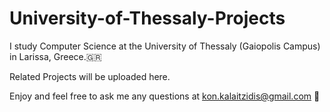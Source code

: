 # University-of-Thessaly-Projects

I study Computer Science at the University of Thessaly (Gaiopolis Campus) in Larissa, Greece.🇬🇷

Related Projects will be uploaded here.

Enjoy and feel free to ask me any questions at kon.kalaitzidis@gmail.com 📩
